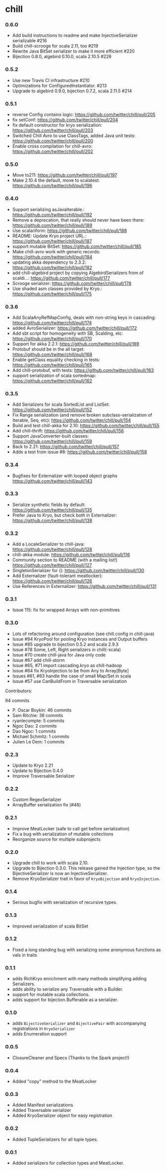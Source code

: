 # chill #

### 0.6.0 ###
* Add build instructions to readme and make InjectiveSerializer serializable #216
* Build chill-scrooge for scala 2.11, too #219
* Rewrite Java BitSet serializer to make it more efficient #220
* Bijection 0.8.0, algebird 0.10.0, scala 2.10.5 #228

### 0.5.2 ###
* Use new Travis CI infrastructure #210
* Optimizations for ConfiguredInstantiator. #213
* Upgrade to algebird 0.9.0, bijection 0.7.2, scala 2.11.5 #214

### 0.5.1
* reverse Config contains logic: https://github.com/twitter/chill/pull/205
* fix setConf: https://github.com/twitter/chill/pull/204
* fix default constructor for kryo serialization: https://github.com/twitter/chill/pull/203
* Switched Chill Avro to use ClassTags, added Java unit tests: https://github.com/twitter/chill/pull/200
* Enable cross compilation for chill-avro: https://github.com/twitter/chill/pull/202

### 0.5.0
* Move to211: https://github.com/twitter/chill/pull/197
* Make 2.10.4 the default, move to scalatest: https://github.com/twitter/chill/pull/196

### 0.4.0
* Support serializing asJavaIterable.: https://github.com/twitter/chill/pull/192
* Remove a deprecation, that really should never have been there: https://github.com/twitter/chill/pull/189
* Use scalariform: https://github.com/twitter/chill/pull/188
* README: Update Kryo project URL.: https://github.com/twitter/chill/pull/187
* support mutable BitSet: https://github.com/twitter/chill/pull/185
* Make chill-avro work with generic records: https://github.com/twitter/chill/pull/184
* updating akka dependency to 2.3.2: https://github.com/twitter/chill/pull/182
* add chill-algebird project by copying AlgebirdSerializers from of scaldi...: https://github.com/twitter/chill/pull/177
* Scrooge serializer: https://github.com/twitter/chill/pull/178
* Use shaded asm classes provided by Kryo.: https://github.com/twitter/chill/pull/175

### 0.3.6
* Add ScalaAnyRefMapConfig, deals with non-string keys in cascading: https://github.com/twitter/chill/pull/174
* added AvroSerializer: https://github.com/twitter/chill/pull/172
* Add sbt script for homogeneity with SB, Scalding, etc: https://github.com/twitter/chill/pull/170
* Support for akka 2.2.1: https://github.com/twitter/chill/pull/169
* Protobuf should be in the all target: https://github.com/twitter/chill/pull/168
* Enable getClass equality checking in tests: https://github.com/twitter/chill/pull/165
* Add chill-protobuf, with tests: https://github.com/twitter/chill/pull/163
* support serialization of scala sortedmap: https://github.com/twitter/chill/pull/162

### 0.3.5
* Add Serializers for scala SortedList and ListSet: https://github.com/twitter/chill/pull/152
* Fix Range serialization (and remove broken subclass-serialization of Iterable, Seq, etc): https://github.com/twitter/chill/pull/154
* Build and test chill-akka for 2.10: https://github.com/twitter/chill/pull/155
* Add chill-thrift: https://github.com/twitter/chill/pull/156
* Support JavaConverter-built classes: https://github.com/twitter/chill/pull/159
* Back to 2.21: https://github.com/twitter/chill/pull/157
* Adds a test from issue #8: https://github.com/twitter/chill/pull/158

### 0.3.4
* Bugfixes for Externalizer with looped object graphs https://github.com/twitter/chill/pull/143

### 0.3.3
* Serialize synthetic fields by default: https://github.com/twitter/chill/pull/135
* Prefer Java to Kryo, but check both in Externalizer: https://github.com/twitter/chill/pull/138

### 0.3.2

* Add a LocaleSerializer to chill-java: https://github.com/twitter/chill/pull/128
* chill-akka module: https://github.com/twitter/chill/pull/116
* Community section to README (with a mailing list!) https://github.com/twitter/chill/pull/127
* SingletonSerializer for (): https://github.com/twitter/chill/pull/130
* Add Externalizer (fault-tolerant meatlocker): https://github.com/twitter/chill/pull/126
* Use References in Externalizer: https://github.com/twitter/chill/pull/131

### 0.3.1

* Issue 115: fix for wrapped Arrays with non-primitives

### 0.3.0
* Lots of refactoring around configuration (see chill.config in chill-java)
* Issue #94 KryoPool for pooling Kryo instances and Output buffers
* Issue #85 upgrade to bijection 0.5.2 and scala 2.9.3
* Issue #78 Some, Left, Right serializers in chill(-scala)
* Issue #70 create chill-java for Java only code
* Issue #67 add chill-storm
* Issue #65, #71 import cascading.kryo as chill-hadoop
* Issue #64 fix KryoInjection to be from Any to Array[Byte]
* Issues #61, #63 handle the case of small Map/Set in scala
* Issue #57 use CanBuildFrom in Traversable serialization

Contributors:

94 commits
* P. Oscar Boykin: 46 commits
* Sam Ritchie: 38 commits
* ryanlecompte: 5 commits
* Ngoc Dao: 2 commits
* Dao Ngoc: 1 commits
* Michael Schmitz: 1 commits
* Julien Le Dem: 1 commits

### 0.2.3
* Update to Kryo 2.21
* Update to Bijection 0.4.0
* Improve Traversable Serializer

### 0.2.2

* Custom RegexSerializer
* ArrayBuffer serialization fix (#48)

### 0.2.1
* Improve MeatLocker (safe to call get before serialization)
* Fix a bug with serialization of mutable collections
* Reorganize source for multiple subprojects

### 0.2.0

* Upgrade chill to work with scala 2.10.
* Upgrade to Bijection 0.3.0. This release gained the Injection type, so the BijectiveSerializer is now an InjectiveSerializer.
* Remove KryoSerializer trait in favor of `KryoBijection` and `KryoInjection`.

### 0.1.4
* Serious bugfix with serialization of recursive types.

### 0.1.3
* Improved serialization of scala BitSet

### 0.1.2
* Fixed a long standing bug with serializing some anonymous functions as vals in traits

### 0.1.1

* adds RichKryo enrichment with many methods simplifying adding Serializers.
* adds ability to serialize any Traversable with a Builder.
* support for mutable scala collections.
* adds support for bijection.Bufferable as a serializer.

### 0.1.0

* adds `BijectiveSerializer` and `BijectivePair` with accompanying registrations in `KryoSerializer`
* adds Enumeration support

### 0.0.5

* ClosureCleaner and Specs (Thanks to the Spark project!)

### 0.0.4

* Added "copy" method to the MeatLocker

### 0.0.3

* Added Manifest serializations
* Added Traversable serializer
* Added KryoSerializer object for easy registration

### 0.0.2

* Added TupleSerializers for all tuple types.

### 0.0.1

* Added serializers for collection types and MeatLocker.
